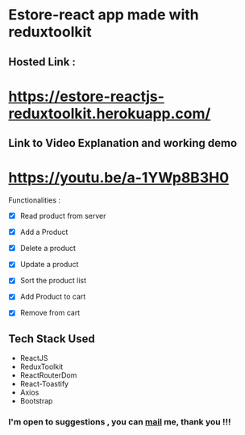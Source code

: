 # Estore-react app made with reduxtoolkit

## Hosted Link : 

# https://estore-reactjs-reduxtoolkit.herokuapp.com/

## Link to Video Explanation and working demo

# https://youtu.be/a-1YWp8B3H0


Functionalities : 
- [x] Read product from server
- [x] Add a Product 
- [x] Delete a product 
- [x] Update a product 
- [x] Sort the product list 
- [x] Add Product to cart 
- [x] Remove from cart 



## Tech Stack Used 

- ReactJS
- ReduxToolkit
- ReactRouterDom
- React-Toastify
- Axios
- Bootstrap

### I'm open to suggestions , you can [mail](mailto:fularekaran@yahoo.com) me, thank you !!!
